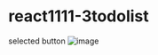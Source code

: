# react1111-3todolist
selected button
![image](https://github.com/narisem/react1111-3todolist/assets/130625075/740df6a4-7a7c-4dfc-b0d6-be0c6f365157)
